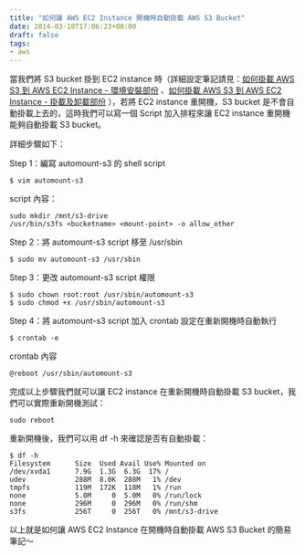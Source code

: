 ```yaml
---
title: "如何讓 AWS EC2 Instance 開機時自動掛載 AWS S3 Bucket"
date: 2014-03-10T17:06:23+08:00
draft: false
tags:
- aws
---
```


當我們將 S3 bucket 掛到 EC2 instance 時（詳細設定筆記請見：[如何掛載 AWS S3 到 AWS EC2 Instance - 環境安裝部份](https://coderwall.com/p/kdpssg "如何掛載 AWS S3 到 AWS EC2 Instance - 環境安裝部份") 、[如何掛載 AWS S3 到 AWS EC2 Instance - 掛載及卸載部份](https://coderwall.com/p/c8ssvg "如何掛載 AWS S3 到 AWS EC2 Instance - 掛載及卸載部份") ），若將 EC2 instance 重開機，S3 bucket 是不會自動掛載上去的，這時我們可以寫一個 Script 加入排程來讓 EC2 instance 重開機能夠自動掛載 S3 bucket。

詳細步驟如下：

Step 1：編寫 automount-s3 的 shell script

    $ vim automount-s3

 script 內容：

    sudo mkdir /mnt/s3-drive
    /usr/bin/s3fs <bucketname> <mount-point> -o allow_other

Step 2：將 automount-s3 script 移至 /usr/sbin

    $ sudo mv automount-s3 /usr/sbin

Step 3：更改 automount-s3 script 權限

    $ sudo chown root:root /usr/sbin/automount-s3
    $ sudo chmod +x /usr/sbin/automount-s3

Step 4：將 automount-s3 script 加入 crontab 設定在重新開機時自動執行

    $ crontab -e

crontab 內容

    @reboot /usr/sbin/automount-s3

完成以上步驟我們就可以讓 EC2 instance 在重新開機時自動掛載 S3 bucket，我們可以實際重新開機測試：

    sudo reboot

重新開機後，我們可以用 df -h 來確認是否有自動掛載：

    $ df -h
    Filesystem      Size  Used Avail Use% Mounted on
    /dev/xvda1      7.9G  1.3G  6.3G  17% /
    udev            288M  8.0K  288M   1% /dev
    tmpfs           119M  172K  118M   1% /run
    none            5.0M     0  5.0M   0% /run/lock
    none            296M     0  296M   0% /run/shm
    s3fs            256T     0  256T   0% /mnt/s3-drive

以上就是如何讓 AWS EC2 Instance 在開機時自動掛載 AWS S3 Bucket 的簡易筆記～
